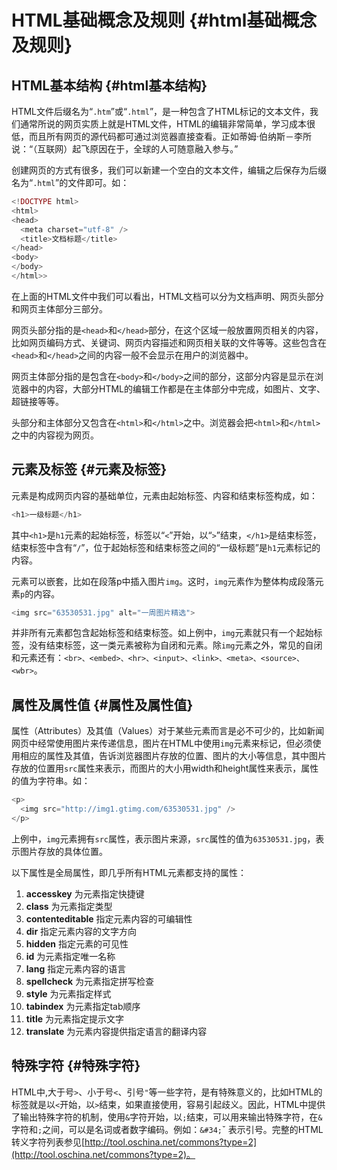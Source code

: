 # HTML基础概念及规则 {#html基础概念及规则}

## HTML基本结构 {#html基本结构}

HTML文件后缀名为“`.htm`”或“`.html`”，是一种包含了HTML标记的文本文件，我们通常所说的网页实质上就是HTML文件，HTML的编辑非常简单，学习成本很低，而且所有网页的源代码都可通过浏览器直接查看。正如蒂姆·伯纳斯－李所说：“（互联网）起飞原因在于，全球的人可随意融入参与。”

创建网页的方式有很多，我们可以新建一个空白的文本文件，编辑之后保存为后缀名为“`.html`”的文件即可。如：

```php
<!DOCTYPE html>
<html>
<head>
  <meta charset="utf-8" />
  <title>文档标题</title>
</head>
<body>
</body>
</html>>
```

在上面的HTML文件中我们可以看出，HTML文档可以分为文档声明、网页头部分和网页主体部分三部分。

网页头部分指的是`<head>`和`</head>`部分，在这个区域一般放置网页相关的内容，比如网页编码方式、关键词、网页内容描述和网页相关联的文件等等。这些包含在`<head>`和`</head>`之间的内容一般不会显示在用户的浏览器中。

网页主体部分指的是包含在`<body>`和`</body>`之间的部分，这部分内容是显示在浏览器中的内容，大部分HTML的编辑工作都是在主体部分中完成，如图片、文字、超链接等等。

头部分和主体部分又包含在`<html>`和`</html>`之中。浏览器会把`<html>`和`</html>`之中的内容视为网页。

## 元素及标签 {#元素及标签}

元素是构成网页内容的基础单位，元素由起始标签、内容和结束标签构成，如：

```php
<h1>一级标题</h1>
```

其中`<h1>`是`h1`元素的起始标签，标签以“`<`”开始，以“`>`”结束，`</h1>`是结束标签，结束标签中含有“`/`”，位于起始标签和结束标签之间的“一级标题”是`h1`元素标记的内容。

元素可以嵌套，比如在段落p中插入图片`img`。这时，`img`元素作为整体构成段落元素`p`的内容。

```php
<img src="63530531.jpg" alt="一周图片精选">
```

并非所有元素都包含起始标签和结束标签。如上例中，`img`元素就只有一个起始标签，没有结束标签，这一类元素被称为自闭和元素。除`img`元素之外，常见的自闭和元素还有：`<br>、<embed>、<hr>、<input>、<link>、<meta>、<source>、<wbr>`。

## 属性及属性值 {#属性及属性值}

属性（Attributes）及其值（Values）对于某些元素而言是必不可少的，比如新闻网页中经常使用图片来传递信息，图片在HTML中使用`img`元素来标记，但必须使用相应的属性及其值，告诉浏览器图片存放的位置、图片的大小等信息，其中图片存放的位置用`src`属性来表示，而图片的大小用width和height属性来表示，属性的值为字符串。如：

```php
<p>
  <img src="http://img1.gtimg.com/63530531.jpg" />
</p>
```

上例中，`img`元素拥有`src`属性，表示图片来源，`src`属性的值为`63530531.jpg`，表示图片存放的具体位置。

以下属性是全局属性，即几乎所有HTML元素都支持的属性：

1. **accesskey**
   为元素指定快捷键
2. **class**
   为元素指定类型
3. **contenteditable**
   指定元素内容的可编辑性
4. **dir**
   指定元素内容的文字方向
5. **hidden**
   指定元素的可见性
6. **id**
   为元素指定唯一名称
7. **lang**
   指定元素内容的语言
8. **spellcheck**
   为元素指定拼写检查
9. **style**
   为元素指定样式
10. **tabindex**
    为元素指定tab顺序
11. **title**
    为元素指定提示文字
12. **translate**
    为元素内容提供指定语言的翻译内容

## 特殊字符 {#特殊字符}

HTML中,大于号`>`、小于号`<`、引号`"`等一些字符，是有特殊意义的，比如HTML的标签就是以`<`开始，以`>`结束，如果直接使用，容易引起歧义。因此，HTML中提供了输出特殊字符的机制，使用`&`字符开始，以`;`结束，可以用来输出特殊字符，在`&`字符和`;`之间，可以是名词或者数字编码。例如：`&#34;`ˇ 表示引号。完整的HTML转义字符列表参见[http://tool.oschina.net/commons?type=2](http://tool.oschina.net/commons?type=2)。

